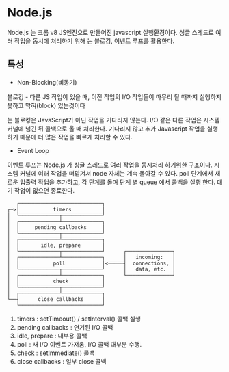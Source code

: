 # Node.js

Node.js 는 크롬 v8 JS엔진으로 만들어진 javascript 실행환경이다. 싱글 스레드로 여러 작업을 동시에 처리하기 위해 논 블로킹, 이벤트 루프를 활용한다.

## 특성

* Non-Blocking(비동기)

블로킹 - 다른 JS 작업이 있을 때, 이전 작업의 I/O 작업들이 마무리 될 때까지 실행하지 못하고 막혀(block) 있는것이다

논 블로킹은 JavaScript가 아닌 작업을 기다리지 않는다. I/O 같은 다른 작업은 시스템 커널에 넘긴 뒤 콜백으로 올 때 처리한다. 기다리지 않고 추가 Javascript 작업을 실행하기 때문에 더 많은 작업을 빠르게 처리할 수 있다.

* Event Loop

이벤트 루프는 Node.js 가 싱글 스레드로 여러 작업을 동시처리 하기위한 구조이다. 시스템 커널에 여러 작업을 떠맡겨서 node 자체는 계속 돌아갈 수 있다. poll 단계에서 새로운 입출력 작업을 추가하고, 각 단계를 돌며 단계 별 queue 에서 콜백을 실행 한다. 대기 작업이 없으면 종료한다.

```
   ┌───────────────────────────┐
┌─>│           timers          │
│  └─────────────┬─────────────┘
│  ┌─────────────┴─────────────┐
│  │     pending callbacks     │
│  └─────────────┬─────────────┘
│  ┌─────────────┴─────────────┐
│  │       idle, prepare       │
│  └─────────────┬─────────────┘      ┌───────────────┐
│  ┌─────────────┴─────────────┐      │   incoming:   │
│  │           poll            │<─────┤  connections, │
│  └─────────────┬─────────────┘      │   data, etc.  │
│  ┌─────────────┴─────────────┐      └───────────────┘
│  │           check           │
│  └─────────────┬─────────────┘
│  ┌─────────────┴─────────────┐
└──┤      close callbacks      │
   └───────────────────────────┘
```

1. timers : setTimeout() / setInterval() 콜백 실행
2. pending callbacks : 연기된 I/O 콜백
3. idle, prepare : 내부용 콜백
4. poll : 새 I/O 이벤트 가져옴, I/O 콜백 대부분 수행.
5. check : setImmediate() 콜백
6. close callbacks : 일부 close 콜백
